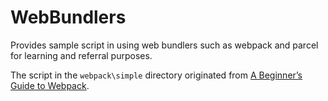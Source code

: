 # WebBundlers
Provides sample script in using web bundlers such as webpack and parcel for learning and referral purposes.



The script in the `webpack\simple` directory originated from [A Beginner’s Guide to Webpack](https://www.sitepoint.com/webpack-beginner-guide/).

